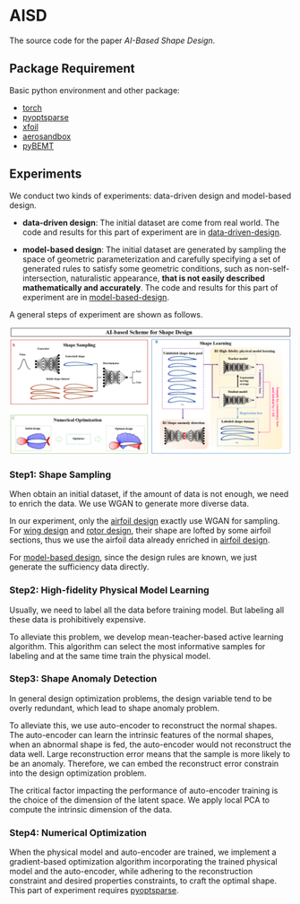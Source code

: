 # AISD
The source code for the paper _AI-Based Shape Design_.


## Package Requirement

Basic python environment and other package:

* [torch](https://pytorch.org/)
* [pyoptsparse](https://mdolab-pyoptsparse.readthedocs-hosted.com/en/latest/)
* [xfoil](https://github.com/DARcorporation/xfoil-python/tree/master)
* [aerosandbox](https://github.com/peterdsharpe/AeroSandbox)
* [pyBEMT](https://github.com/kegiljarhus/pyBEMT)

## Experiments

We conduct two kinds of experiments: data-driven design and model-based design.

* **data-driven design**: The initial dataset are come from real world. The code and results
for this part of experiment are in [data-driven-design](data-driven-design).



* **model-based design**: The initial dataset are generated by sampling the space of geometric
parameterization and carefully specifying a set of generated rules to satisfy some geometric conditions, such as non-self-intersection,
naturalistic appearance, **that is not easily described mathematically and accurately**. The code and results
for this part of experiment are in [model-based-design](model-based-design).

A general steps of experiment are shown as follows.

![AI-based Design Scheme](scheme.png)

### Step1: Shape Sampling
When obtain an initial dataset, if the amount of data is not enough, we need to
enrich the data. We use WGAN to generate more diverse data. 

In our experiment, only the [airfoil design](data-driven-design/airfoil_design)
exactly use WGAN for sampling. For [wing design](data-driven-design/wing_design) and [rotor design](data-driven-design/rotor_design), their
shape are lofted by some airfoil sections, thus we use the airfoil data already enriched in [airfoil design](data-driven-design/airfoil_design).

For [model-based design](model-based-design), since the design rules are known, we just generate the sufficiency data directly.

### Step2: High-fidelity Physical Model Learning
Usually, we need to label all the data before training model.
But labeling all these data is prohibitively expensive. 

To alleviate this problem, we develop
mean-teacher-based active learning algorithm. This algorithm can select the most informative samples for labeling and
at the same time train the physical model.

### Step3: Shape Anomaly Detection
In general design optimization problems, the design variable tend to be overly redundant,
which lead to shape anomaly problem. 

To alleviate this, we use auto-encoder to reconstruct the normal shapes.
The auto-encoder can learn the intrinsic features of the normal shapes, when an abnormal shape is fed, the auto-encoder
would not reconstruct the data well. Large reconstruction error means that the sample is more likely to be an anomaly.
Therefore, we can embed the reconstruct error constrain into the design optimization problem.

The critical factor impacting the performance of auto-encoder training 
is the choice of the dimension of the latent space. We apply local PCA to compute the intrinsic dimension of the data.


### Step4: Numerical Optimization

When the physical model and auto-encoder are trained, we implement a gradient-based optimization algorithm
incorporating the trained physical model and the auto-encoder, while adhering to the reconstruction constraint and desired
properties constraints, to craft the optimal shape. This part of experiment requires [pyoptsparse](https://mdolab-pyoptsparse.readthedocs-hosted.com/en/latest/).